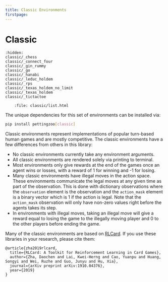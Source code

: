 ```yaml
---
title: Classic Environments
firstpage:
---
```


# Classic

```{toctree}
:hidden:
classic/_chess
classic/_connect_four
classic/_gin_rummy
classic/_go
classic/_hanabi
classic/_leduc_holdem
classic/_rps
classic/_texas_holdem_no_limit
classic/_texas_holdem
classic/_tictactoe
```

```{raw} html
    :file: classic/list.html
```

The unique dependencies for this set of environments can be installed via:

````bash
pip install pettingzoo[classic]
````

Classic environments represent implementations of popular turn-based human games and are mostly competitive. The classic environments have a few differences from others in this library:

* No classic environments currently take any environment arguments.
* All classic environments are rendered solely via printing to terminal.
* Most environments only give rewards at the end of the games once an agent wins or losses, with a reward of 1 for winning and -1 for losing.
* Many classic environments have illegal moves in the action space. These environments communicate the legal moves at any given time as part of the observation. This is done with dictionary observations where the `observation` element is the observation and the `action_mask` element is a binary vector which is 1 if the action is legal. Note that the `action_mask` observation will only have non-zero values right before the agents takes its step.
* In environments with illegal moves, taking an illegal move will give a reward equal to losing the game to the illegally moving player and 0 to the other players before ending the game.


Many of the classic environments are based on [RLCard](https://github.com/datamllab/rlcard). If you use these libraries in your research, please cite them:

```
@article{zha2019rlcard,
  title={RLCard: A Toolkit for Reinforcement Learning in Card Games},
  author={Zha, Daochen and Lai, Kwei-Herng and Cao, Yuanpu and Huang, Songyi and Wei, Ruzhe and Guo, Junyu and Hu, Xia},
  journal={arXiv preprint arXiv:1910.04376},
  year={2019}
}
```
